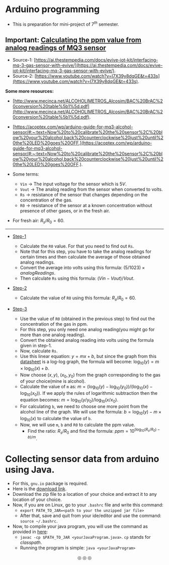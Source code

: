 # Arduino programming

* This is preparation for mini-project of $7^{th}$ semester.

## Important: <ins>Calculating the ppm value from analog readings of MQ3 sensor</ins>
* Source-1: [https://ai.thestempedia.com/docs/evive-iot-kit/interfacing-mq-3-gas-sensor-with-evive/](https://ai.thestempedia.com/docs/evive-iot-kit/interfacing-mq-3-gas-sensor-with-evive/).
* Source-2: [https://www.youtube.com/watch?v=I7X39y8dqGE&t=433s](https://www.youtube.com/watch?v=I7X39y8dqGE&t=433s).

**Some more resources:**

* [http://www.mecinca.net/ALCOHOLIMETROS_Alcosim/BAC%20BrAC%20conversion%20table%5b1%5d.pdf](http://www.mecinca.net/ALCOHOLIMETROS_Alcosim/BAC%20BrAC%20conversion%20table%5b1%5d.pdf).
* [https://acoptex.com/wp/arduino-guide-for-mq3-alcohol-sensor/#:~:text=Now%20to%20calibrate%20the%20sensor%2C%20blow%20your%20alcohol,back%20counterclockwise%20just%20until%20the%20LED%20goes%20OFF.](https://acoptex.com/wp/arduino-guide-for-mq3-alcohol-sensor/#:~:text=Now%20to%20calibrate%20the%20sensor%2C%20blow%20your%20alcohol,back%20counterclockwise%20just%20until%20the%20LED%20goes%20OFF.).

* Some terms:
	* `Vin` $\rightarrow$ The input voltage for the sensor which is $5V$.
	* `Vout` $\rightarrow$ The analog reading from the sensor when converted to volts.
	* `Rs` $\rightarrow$ resistance of the sensor that changes depending on the concentration of the gas.
	* `R0` $\rightarrow$ resistance of the sensor at a known concentration without presence of other gases, or in the fresh air.
* For fresh air: $R_s/R_0 = 60$.

---


* <ins>Step-1</ins>
	* Calculate the `R0` value. For that you need to find out `Rs`.
	* Note that for this step, you have to take the analog readings for certain times and then calculate the average of those obtained analog readings.
	* Convert the average into volts using this formula: $(5/1023) \times analogReadings$.
	* Then calculate `Rs` using this formula: $(Vin-Vout)/Vout$.

* <ins>Step-2</ins>
	* Calculate the value of `R0` using this formula: $R_s/R_0=60$.

* <ins>Step-3</ins>
	* Use the value of `R0` (obtained in the previous step) to find out the concentration of the gas in ppm.
	* For this step, you only need one analog reading(you might go for more than one analog reading).
	* Convert the obtained analog reading into volts using the formula given in step-1.
	* Now, calculate `Rs`.
	* Use this linear equation: $y=mx+b$, but since the graph from this [datasheet](https://www.sparkfun.com/datasheets/Sensors/MQ-3.pdf) is a log-log graph, the formula will become: $\log_{10}(y)=m\times\log_{10}(x)+b$.
	* Now choose $(x,y)$, $(x_0,y_0)$ from the graph corresponding to the gas of your choice(mine is alcohol).
	* Calculate the value of `m` as: $m=(\log_{10}(y) - \log_{10}(y_0)) / (\log_{10}(x) - \log_{10}(x_0))$. If we apply the rules of logarithmic subtraction then the equation becomes: $m=\log_{10}(y/y_0) / \log_{10}(x/x_0)$.
	* For calculating `b`, we need to choose one more point from the alcohol line of the graph. We will use the formula: $b=\log_{10}(y)-m\times\log_{10}(x)$ to calculate the value of `b`.
 	* Now, we will use `m`, `b` and `R0` to calculate the ppm value.
    	* Find the ratio: $R_s/R_0$ and find the formula: $ppm=10^{(\log_{10}(R_s/R_0)-b)/m}$.

# Collecting sensor data from arduino using Java.

* For this, `gnu.io` package is required.
* Here is the [download link](http://www.java2s.com/Code/Jar/r/Downloadrxtx217jar.htm).
* Download the zip file to a location of your choice and extract it to any location of your choice.
* Now, if you are on Linux, go to your `.bashrc` file and write this command:
	* `export PATH_TO_JAR=<path to your the unzipped jar file>`
	* After that, save and quit from your ide/editor and use the command: `source ~/.bashrc`.
* Now, to compile your java program, you will use the command as provided in [here](https://stackoverflow.com/questions/6066257/how-to-compile-java-program-with-jar-library):
	* `javac -cp $PATH_TO_JAR <yourJavaProgram.java>`. `cp` stands for _classpath_.
	* Running the program is simple: `java <yourJavaProgram>`

<p align="center">
&#9678; &#9678; &#9678;
</p>
